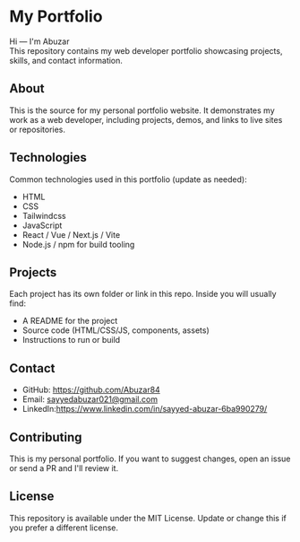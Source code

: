 # My Portfolio

Hi — I'm Abuzar  
This repository contains my web developer portfolio showcasing projects, skills, and contact information.

## About
This is the source for my personal portfolio website. It demonstrates my work as a web developer, including projects, demos, and links to live sites or repositories.

## Technologies
Common technologies used in this portfolio (update as needed):
- HTML
- CSS
- Tailwindcss
- JavaScript
- React / Vue / Next.js / Vite
- Node.js / npm for build tooling

## Projects
Each project has its own folder or link in this repo. Inside you will usually find:
- A README for the project
- Source code (HTML/CSS/JS, components, assets)
- Instructions to run or build
## Contact
- GitHub: https://github.com/Abuzar84
- Email: sayyedabuzar021@gmail.com
- LinkedIn:https://www.linkedin.com/in/sayyed-abuzar-6ba990279/

## Contributing
This is my personal portfolio. If you want to suggest changes, open an issue or send a PR and I'll review it.

## License
This repository is available under the MIT License. Update or change this if you prefer a different license.
